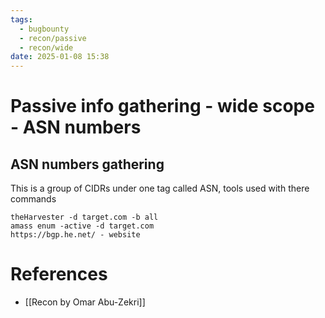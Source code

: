 ```yaml
---
tags:
  - bugbounty
  - recon/passive
  - recon/wide
date: 2025-01-08 15:38
---
```

# Passive info gathering - wide scope - ASN numbers
## ASN numbers gathering
This is a group of CIDRs under one tag called ASN, tools used with there commands
```
theHarvester -d target.com -b all
amass enum -active -d target.com
https://bgp.he.net/ - website
```



# References
- [[Recon by Omar Abu-Zekri]]
